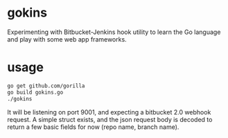 # gokins
Experimenting with Bitbucket-Jenkins hook utility to learn the Go language and play with some web app frameworks.

# usage
```bash
go get github.com/gorilla
go build gokins.go
./gokins
```

It will be listening on port 9001, and expecting a bitbucket 2.0 webhook request. 
A simple struct exists, and the json request body is decoded to return a few basic fields for now (repo name, branch name).
